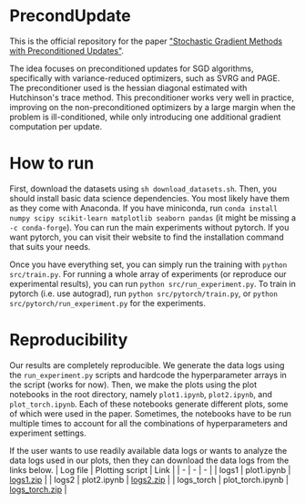 # PrecondUpdate

This is the official repository for the paper ["Stochastic Gradient Methods with Preconditioned Updates"][paper].

The idea focuses on preconditioned updates for SGD algorithms, specifically with variance-reduced optimizers, such as SVRG and PAGE. The preconditioner used is the hessian diagonal estimated with Hutchinson's trace method. This preconditioner works very well in practice, improving on the non-preconditioned optimizers by a large margin when the problem is ill-conditioned, while only introducing one additional gradient computation per update.

# How to run
First, download the datasets using `sh download_datasets.sh`. Then, you should install basic data science dependencies.
You most likely have them as they come with Anaconda.
If you have miniconda, run `conda install numpy scipy scikit-learn matplotlib seaborn pandas` (it might be missing a `-c conda-forge`).
You can run the main experiments without pytorch.
If you want pytorch, you can visit their website to find the installation command that suits your needs.

Once you have everything set, you can simply run the training with `python src/train.py`.
For running a whole array of experiments (or reproduce our experimental results), you can run `python src/run_experiment.py`.
To train in pytorch (i.e. use autograd), run `python src/pytorch/train.py`, or `python src/pytorch/run_experiment.py` for the experiments.

# Reproducibility
Our results are completely reproducible. We generate the data logs using the `run_experiment.py` scripts and hardcode the hyperparameter arrays in the script (works for now). Then, we make the plots using the plot notebooks in the root directory, namely `plot1.ipynb`, `plot2.ipynb`, and `plot_torch.ipynb`. Each of these notebooks generate different plots, some of which were used in the paper. Sometimes, the notebooks have to be run multiple times to account for all the combinations of hyperparameters and experiment settings.

If the user wants to use readily available data logs or wants to analyze the data logs used in our plots, then they can download the data logs from the links below.
| Log file   | Plotting script   | Link |
| - | - | - |
| logs1      | plot1.ipynb       | [logs1.zip][link1] |
| logs2      | plot2.ipynb       | [logs2.zip][link2] |
| logs_torch | plot_torch.ipynb  | [logs_torch.zip][link_torch] |


[paper]: https://arxiv.org/abs/2206.00285
[link1]: https://mbzuaiac-my.sharepoint.com/:u:/g/personal/abdulla_almansoori_mbzuai_ac_ae/EexJ9vFoalxOj2beIKbuRjcBQH9oEPDfBFmCDKTSgJZEQQ?e=0mRzQF
[link2]: https://mbzuaiac-my.sharepoint.com/:u:/g/personal/abdulla_almansoori_mbzuai_ac_ae/EfoULDS7xbhPp03-6O_WiBIBsLJ1E7CbNmGqkdJEGnIEcg?e=CYOnjT
[link_torch]: https://mbzuaiac-my.sharepoint.com/:u:/g/personal/abdulla_almansoori_mbzuai_ac_ae/EeLt0JuliFtLscjnzOycaeIBtTo-SvVVRxQyNNRlcFjdaA?e=iKMbNR
